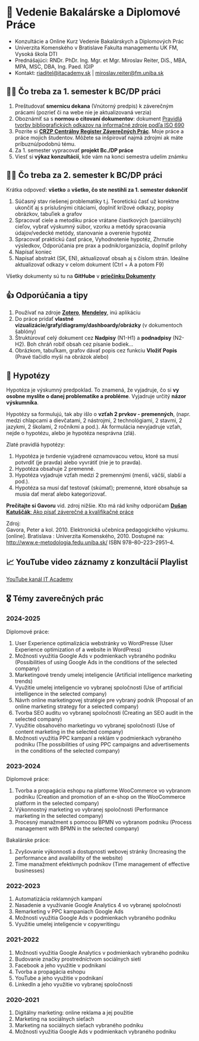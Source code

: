 # 📔 Vedenie Bakalárske a Diplomové Práce
* Konzultácie a Online Kurz Vedenie Bakalárskych a Diplomových Prác
* Univerzita Komenského v Bratislave Fakulta managementu UK FM, Vysoká škola DTI
* Prednášajúci: RNDr. PhDr. Ing. Mgr. et Mgr. Miroslav Reiter, DiS., MBA, MPA, MSC, DBA, Ing. Paed. IGIP 
* Kontakt: riaditel@itacademy.sk | miroslav.reiter@fm.uniba.sk 

## 👨‍🏫 Čo treba za 1. semester k BC/DP práci
1. Preštudovať **smernicu dekana** (Vnútorný predpis) k záverečným prácami (pozrieť či na webe nie je aktualizovaná verzia)
2. Oboznámiť sa s **normou o citovaní dokumentov**: dokument [Pravidlá tvorby bibliografických odkazov na informačné zdroje podľa ISO 690](http://stella.uniba.sk/texty/690-2010_priklady.pdf)
3. Pozrite si [**CRZP Centrálny Register Záverečných Prác**](https://opac.crzp.sk/?fn=*AdvancedSearch&search=advanced&entity=0&seo=CRZP-Hľadanie). Moje práce a práce mojich študentov. Môžete sa inšpirovať najmä zdrojmi ak máte príbuznú/podobnú tému.
4. Za 1. semester vypracovať **projekt Bc./DP práce**
5. Viesť si **výkaz konzultácií**, kde vám na konci semestra udelím známku

## 👨‍🏫 Čo treba za 2. semester k BC/DP práci
Krátka odpoveď: **všetko** a **všetko, čo ste nestihli za 1. semester dokončiť**

1. Súčasný stav riešenej problematiky t.j. Teoretickú časť už korektne ukončiť aj s príslušnými citáciami, doplniť krížové odkazy, popisy obrázkov, tabuľiek a grafov
2. Spracovať ciele a metodiku práce vrátane čiastkových (parciálnych) cieľov, vybrať výskumný súbor, vzorku a metódy spracovania údajov/vedecké metódy, stanovanie a overenie hypotéz
3. Spracovať praktickú časť práce, Vyhodnotenie hypotéz, Zhrnutie výsledkov, Odporúčania pre prax a podnik/organizácia, doplniť prílohy
4. Napísať koniec
5. Napísať abstrakt (SK, EN), aktualizovať obsah aj s číslom strán. Ideálne aktualizovať odkazy v celom dokument (Ctrl + A a potom F9)

Všetky dokumenty sú tu na **GitHube** v **[priečinku Dokumenty](https://github.com/miroslav-reiter/Vedenie_Bakalarske_Diplomove_Prace/tree/main/Dokumenty)**

## 👍 Odporúčania a tipy
1. Používať na zdroje [**Zotero**](https://www.zotero.org/), [**Mendeley**](https://www.mendeley.com/), inú aplikáciu
2. Do práce pridať **vlastné vizualizácie/grafy/diagramy/dashboardy/obrázky** (v dokumentoch šablóny)
3. Štruktúrovať celý dokument cez **Nadpisy** (N1-H1) a **podnadpisy** (N2-H2). Boh chráň robiť obsah cez písanie bodiek...
4. Obrázkom, tabuľkam, grafov dávať popis cez funkciu **Vložiť Popis** (Pravé tlačidlo myši na obrázok alebo)

## 🧪 Hypotézy
Hypotéza je výskumný predpoklad. To znamená, že vyjadruje, čo si **vy osobne myslíte o danej problematike a probléme**. Vyjadruje určitý **názor výskumníka**.

Hypotézy sa formulujú, tak aby išlo o **vzťah 2 prvkov - premenných**, (napr. medzi chlapcami a dievčatami, 2 nástrojmi, 2 technológiami, 2 stavmi, 2 jazykmi, 2 školami, 2 ročníkmi a pod.). Ak formulácia nevyjadruje vzťah, nejde o hypotézu, alebo je hypotéza nesprávna (zlá). 

Zlaté pravidlá hypotézy:
1)	Hypotéza je tvrdenie vyjadrené oznamovacou vetou, ktoré sa musí potvrdiť (je pravda) alebo vyvrátiť (nie je to pravda).
2)	Hypotéza obsahuje 2 premenné.
3)	Hypotéza vyjadruje vzťah medzi 2 premennými (menší, väčší, slabší a pod.). 
4)	Hypotéza sa musí dať testovať (skúmať); premenné, ktoré obsahuje sa musia dať merať alebo kategorizovať.  

**Prečítajte si Gavoru** vid. zdroj nižšie. Kto má rád knihy odporúčam [**Dušan Katuščák**: Ako písať záverečné a kvalifikačné práce](https://www.martinus.sk/?uItem=38249)

Zdroj:  
Gavora, Peter a kol. 2010. Elektronická učebnica pedagogického výskumu. [online]. Bratislava : Univerzita Komenského, 2010. Dostupné na: http://www.e-metodologia.fedu.uniba.sk/ ISBN 978–80–223–2951–4.

## 📈 YouTube video záznamy z konzultácií Playlist
[YouTube kanál IT Academy](https://www.youtube.com/playlist?list=PLIu_ZdHo7Pk8WX2UPhxZaQW0SOZnED1sY)

## 🎖️ Témy zaverečných prác
### 2024-2025
Diplomové práce:
1. User Experience optimalizácia webstránky vo WordPresse (User Experience optimization of a website in WordPress)
1. Možnosti využitia Google Ads v podmienkach vybraného podniku (Possibilities of using Google Ads in the conditions of the selected company)
1. Marketingové trendy umelej inteligencie (Artificial intelligence marketing trends)
1. Využitie umelej inteligencie vo vybranej spoločnosti (Use of artificial intelligence in the selected company)
1. Návrh online marketingovej stratégie pre vybraný podnik (Proposal of an online marketing strategy for a selected company)
1. Tvorba SEO auditu vo vybranej spoločnosti (Creating an SEO audit in the selected company)
1. Využitie obsahového marketingu vo vybranej spoločnosti (Use of content marketing in the selected company)
1. Možnosti využitia PPC kampaní a reklám v podmienkach vybraného podniku (The possibilities of using PPC campaigns and advertisements in the conditions of the selected company)

### 2023-2024
Diplomové práce:
1. Tvorba a propagácia eshopu na platforme WooCommerce vo vybranom podniku (Creation and promotion of an e-shop on the WooCommerce platform in the selected company)
2. Výkonnostný marketing vo vybranej spoločnosti (Performance marketing in the selected company)
3. Procesný manažment s pomocou BPMN vo vybranom podniku (Process management with BPMN in the selected company)

Bakalárske práce:
1. Zvyšovanie výkonnosti a dostupnosti webovej stránky (Increasing the performance and availability of the website)
2. Time manažment efektívnych podnikov (Time management of effective businesses)

### 2022-2023
1. Automatizácia reklamných kampaní
2. Nasadenie a využívanie Google Analytics 4 vo vybranej spoločnosti
3. Remarketing v PPC kampaniach Google Ads
4. Možnosti využitia Google Ads v podmienkach vybraného podniku
5. Využitie umelej inteligencie v copywritingu

### 2021-2022
1. Možnosti využitia Google Analytics v podmienkach vybraného podniku
2. Budovanie značky prostredníctvom sociálnych sietí
3. Facebook a jeho využitie v podnikaní
4. Tvorba a propagácia eshopu
5. YouTube a jeho využitie v podnikaní
6. LinkedIn a jeho využitie vo vybranej spoločnosti 

### 2020-2021
1. Digitálny marketing: online reklama a jej použitie
2. Marketing na sociálnych sieťach
3. Marketing na sociálnych sieťach vybraného podniku
4. Možnosti využitia Google Ads v podmienkach vybraného podniku
